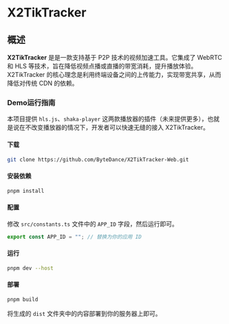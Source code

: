 # X2TikTracker

## 概述

**X2TikTracker** 是是一款支持基于 P2P 技术的视频加速工具。它集成了 WebRTC 和 HLS 等技术，旨在降低视频点播或直播的带宽消耗，提升播放体验。X2TikTracker 的核心理念是利用终端设备之间的上传能力，实现带宽共享，从而降低对传统 CDN 的依赖。

### Demo运行指南

本项目提供 `hls.js`、`shaka-player` 这两款播放器的插件（未来提供更多），也就是说在不改变播放器的情况下，开发者可以快速无缝的接入 X2TikTracker。

#### 下载

```bash
git clone https://github.com/ByteDance/X2TikTracker-Web.git
```

#### 安装依赖

```bash
pnpm install
```

#### 配置

修改 `src/constants.ts` 文件中的 `APP_ID` 字段，然后运行即可。

```ts
export const APP_ID = ""; // 替换为你的应用 ID
```

#### 运行

```bash
pnpm dev --host
```

#### 部署

```bash
pnpm build
```

将生成的 `dist` 文件夹中的内容部署到你的服务器上即可。
